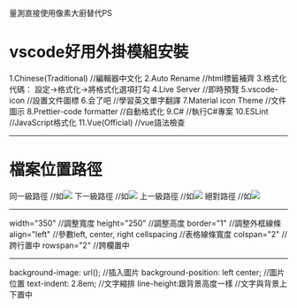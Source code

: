 量測直接使用像素大廚替代PS


# vscode好用外掛模組安裝
1.Chinese(Traditional)    //編輯器中文化
2.Auto Rename             //html標籤補齊
3.格式化代碼：
設定->格式化->將格式化選項打勾
4.Live Server                //即時預覽
5.vscode-icon                //設置文件圖標
6.会了吧                     //學習英文單字翻譯
7.Material icon Theme        //文件圖示
8.Prettier-code formatter    //自動格式化
9.C#                         //執行C#專案
10.ESLint                    //JavaScript格式化
11.Vue(Official)             //vue語法檢查

---

# 檔案位置路徑

同一級路徑      //如<img src="len.jpg">
下一級路徑      //如<img src="images/len.jpg">
上一級路徑      //如<img src="../len.jpg">
絕對路徑        //如<img src="C:\Users\LenShih\Desktop\Basci_Html\image\JQ.jpg" />

---

width="350"     //調整寬度
height="250"    //調整高度
border="1"      //調整外框線條
align="left"    //參數left, center, right
cellspacing     //表格線條寬度
colspan="2"     //跨行置中
rowspan="2"     //跨欄置中

---

background-image: url();                //插入圖片
background-position: left center;       //圖片位置
text-indent: 2.8em;                     //文字縮排
line-height:跟背景高度一樣               //文字與背景上下置中 
















